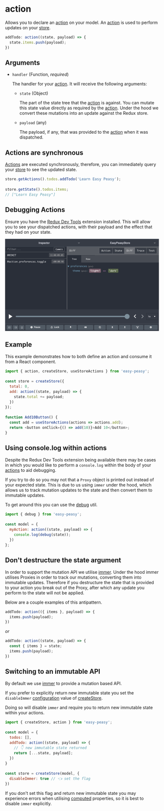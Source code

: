 # action

Allows you to declare an [action](/docs/api/action.html) on your model. An [action](/docs/api/action.html) is used to perform updates on your [store](/docs/api/store.html).

```javascript
addTodo: action((state, payload) => {
  state.items.push(payload);
})
```

##  Arguments

  - `handler` (Function, *required*)

    The handler for your [action](/docs/api/action.html). It will receive the following arguments:

    - `state` (Object)

      The part of the state tree that the [action](/docs/api/action.html) is against. You can mutate this state value directly as required by the [action](/docs/api/action.html). Under the hood we convert these mutations into an update against the Redux store.

    - `payload` (any)

      The payload, if any, that was provided to the [action](/docs/api/action.html) when it was dispatched.


## Actions are synchronous

[Actions](/docs/api/action.html) are executed synchronously, therefore, you can immediately query your [store](/docs/api/store.html) to see the updated state.

```javascript
store.getActions().todos.addTodo('Learn Easy Peasy');

store.getState().todos.items;
// ["Learn Easy Peasy"]
```

## Debugging Actions

Ensure you have the [Redux Dev Tools](https://github.com/zalmoxisus/redux-devtools-extension) extension installed. This will allow you to see your dispatched actions, with their payload and the effect that they had on your state.

<img src="../../assets/devtools-action.png" />

## Example

This example demonstrates how to both define an action and consume it from a React component.

```javascript
import { action, createStore, useStoreActions } from 'easy-peasy';

const store = createStore({
  total: 0,
  add: action((state, payload) => {
    state.total += payload;
  })
});

function Add10Button() {
  const add = useStoreActions(actions => actions.add);
  return <button onClick={() => add(10)}>Add 10</button>;
}
```

## Using console.log within actions

Despite the Redux Dev Tools extension being available there may be cases in which you would like to perform a `console.log` within the body of your [actions](/docs/api/action.html) to aid debugging.

If you try to do so you may not that a `Proxy` object is printed out instead of your expected state. This is due to us using `immer` under the hood, which allows us to track mutation updates to the state and then convert them to immutable updates.

To get around this you can use the [debug](/docs/api/debug.html) util.

```javascript
import { debug } from 'easy-peasy';

const model = {
  myAction: action((state, payload) => {
    console.log(debug(state));
  })
};
```

## Don't destructure the state argument

In order to support the mutation API we utilise [immer](https://github.com/mweststrate/immer). Under the hood immer utilises Proxies in order to track our mutations, converting them into immutable updates. Therefore if you destructure the state that is provided to your action you break out of the Proxy, after which any update you perform to the state will not be applied.

Below are a couple examples of this antipattern.

```javascript
addTodo: action(({ items }, payload) => {
  items.push(payload);
})
```

_or_

```javascript
addTodo: action((state, payload) => {
  const { items } = state;
  items.push(payload);
})
```

## Switching to an immutable API

By default we use [immer](https://github.com/mweststrate/immer) to provide a mutation based API. 

If you prefer to explicitly return new immutable state you set the `disableImmer` [configuration](/docs/api/store-config.html) value of [createStore](/docs/api/create-store.html). 

Doing so will disable `immer` and require you to return new immutable state within your actions.

```javascript
import { createStore, action } from 'easy-peasy';

const model = {
  todos: [],
  addTodo: action((state, payload) => {
    // 👇 new immutable state returned
    return [...state, payload];
  })
}

const store = createStore(model, {
  disableImmer: true // 👈 set the flag
})
```

If you don't set this flag and return new immutable state you may experience errors when utilising [computed](/docs/api/computed.html) properties, so it is best to disable `immer` explicitly.
